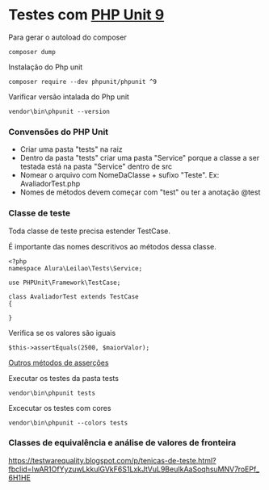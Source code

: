 # Testes com [PHP Unit 9](https://phpunit.de)

Para gerar o autoload do composer
```
composer dump
```

Instalação do Php unit
```
composer require --dev phpunit/phpunit ^9
```

Varificar versão intalada do Php unit
```
vendor\bin\phpunit --version
```

### Convensões do PHP Unit
- Criar uma pasta "tests" na raiz
- Dentro da pasta "tests" criar uma pasta "Service" porque a classe a ser testada está na pasta "Service" dentro de src
- Nomear o arquivo com NomeDaClasse + sufixo "Teste". Ex: AvaliadorTest.php
- Nomes de métodos devem começar com "test" ou ter a anotação @test

### Classe de teste

Toda classe de teste precisa estender TestCase. 

É importante das nomes descritivos ao métodos dessa classe. 

```
<?php
namespace Alura\Leilao\Tests\Service;

use PHPUnit\Framework\TestCase;

class AvaliadorTest extends TestCase
{

}
```

Verifica se os valores são iguais
```
$this->assertEquals(2500, $maiorValor);
```
[Outros métodos de asserções](https://phpunit.readthedocs.io/en/8.5/assertions.html)

Executar os testes da pasta tests
```
vendor\bin\phpunit tests
```

Excecutar os testes com cores
```
vendor\bin\phpunit --colors tests
```

### Classes de equivalência e análise de valores de fronteira
https://testwarequality.blogspot.com/p/tenicas-de-teste.html?fbclid=IwAR1OfYyzuwLkkulGVkF6S1LxkJtVuL9BeuIkAaSoqhsuMNV7roEPf_6H1HE



